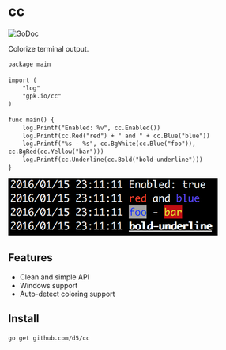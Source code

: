 # cc

[![GoDoc](https://godoc.org/gpk.io/cc?status.svg)](https://godoc.org/gpk.io/cc)

Colorize terminal output.

```golang
package main

import (
	"log"
	"gpk.io/cc"
)

func main() {
	log.Printf("Enabled: %v", cc.Enabled())
	log.Printf(cc.Red("red") + " and " + cc.Blue("blue"))
	log.Printf("%s - %s", cc.BgWhite(cc.Blue("foo")), cc.BgRed(cc.Yellow("bar")))
	log.Printf(cc.Underline(cc.Bold("bold-underline")))
}
```

![console output](img1.png)

## Features
- Clean and simple API
- Windows support
- Auto-detect coloring support

## Install

```bash
go get github.com/d5/cc
```
